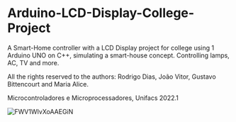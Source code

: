 # Arduino-LCD-Display-College-Project
A Smart-Home controller with a LCD Display project for college using 1 Arduino UNO on C++, simulating a smart-house concept. Controlling lamps, AC, TV and more. 



All the rights reserved to the authors: Rodrigo Dias, João Vitor, Gustavo Bittencourt and Maria Alice.

Microcontroladores e Microprocessadores, Unifacs 2022.1

![FWV1WIvXoAAEGiN](https://user-images.githubusercontent.com/89397053/176184405-22c69c00-4544-4e99-aac9-76627c85ba20.jpg)

